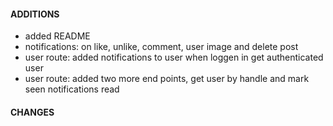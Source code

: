 #### ADDITIONS

- added README
- notifications: on like, unlike, comment, user image and delete post
- user route: added notifications to user when loggen in get authenticated user
- user route: added two more end points, get user by handle and mark seen notifications read

#### CHANGES